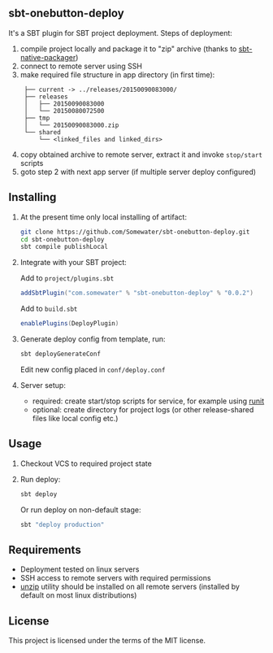 ## sbt-onebutton-deploy

It's a SBT plugin for SBT project deployment. Steps of deployment:
1. compile project locally and package it to "zip" archive 
   (thanks to [sbt-native-packager](https://github.com/sbt/sbt-native-packager))
2. connect to remote server using SSH
3. make required file structure in app directory (in first time):
    ```
     ├── current -> ../releases/20150090083000/
     ├── releases
     │   ├── 20150090083000
     │   └── 20150080072500
     ├── tmp
     │   └── 20150090083000.zip
     └── shared
         └── <linked_files and linked_dirs>
    ```
4. copy obtained archive to remote server, extract it and invoke `stop/start` scripts
5. goto step 2 with next app server (if multiple server deploy configured) 

## Installing
1. At the present time only local installing of artifact:
    ```bash
    git clone https://github.com/Somewater/sbt-onebutton-deploy.git
    cd sbt-onebutton-deploy
    sbt compile publishLocal
    ```

2. Integrate with your SBT project:
    
    Add to `project/plugins.sbt`
    ```scala
    addSbtPlugin("com.somewater" % "sbt-onebutton-deploy" % "0.0.2")
    ```
    
    Add to `build.sbt`
    ```scala
    enablePlugins(DeployPlugin)
    ```

3. Generate deploy config from template, run:
    ```bash
    sbt deployGenerateConf
    ```
    
    Edit new config placed in `conf/deploy.conf`

4. Server setup:
    * required: create start/stop scripts for service, for example using [runit](http://smarden.org/runit/)
    * optional: create directory for project logs (or other release-shared files like local config etc.)

## Usage
1. Checkout VCS to required project state

1. Run deploy:
    ```bash
    sbt deploy
    ```
    
    Or run deploy on non-default stage:
    ```bash
    sbt "deploy production"
    ```

## Requirements
* Deployment tested on linux servers
* SSH access to remote servers with required permissions
* [unzip](http://www.info-zip.org/pub/infozip/) utility should be installed on all remote servers 
  (installed by default on most linux distributions)

## License
This project is licensed under the terms of the MIT license.